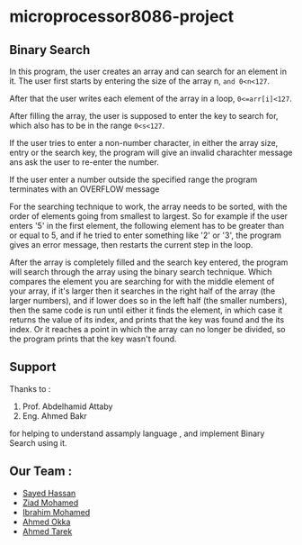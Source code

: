 # microprocessor8086-project

## Binary Search

In this program, the user creates an array and can search for an element in it. The user first starts by entering the size of the array n, `and 0<n<127`. 
 
After that the user writes each element of the array in a loop, `0<=arr[i]<127`. 

After filling the array, the user is supposed to enter the key to search for, which also has to be in the range `0<s<127`.

If the user tries to enter a non-number character, in either the array size, entry or the search key, the program will give an invalid charachter message ans ask the user to 
re-enter the number. 

If the user enter a number outside the specified range the program terminates with an OVERFLOW message

For the searching technique to work, the array needs to be sorted, with the order of elements going from smallest to largest. So for example if the user enters '5' in the first element, the following element has to be greater than or equal to 5, and if he tried to enter something like '2' or '3', the program gives an error message, then restarts the current step in the loop.

After the array is completely filled and the search key entered, the program will search through the array using the binary search technique. Which compares the element you are searching for with the middle element of your array, if it's larger then it searches in the right half of the array (the larger numbers), and if lower does so in the left half (the smaller numbers), then the same code is run until either it finds the element, in which case it returns the value of its index, and prints that the key was found and the its index. Or it reaches a point in which the array can no longer be divided, so the program prints that the key wasn't found.


## Support 
Thanks to :

1. Prof. Abdelhamid Attaby
2. Eng. Ahmed Bakr

for helping to understand assamply language , and implement Binary Search using it.

## Our Team :

- [Sayed Hassan](https://github.com/9mm-bot)
- [Ziad Mohamed](https://github.com/ZiadSENG)
- [Ibrahim Mohamed](https://github.com/hemagazzar)
- [Ahmed Okka](https://github.com/ahmedokka29)
- [Ahmed Tarek](https://github.com/ahmedashour28)  
